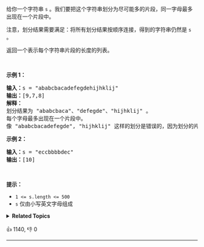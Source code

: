 <p>给你一个字符串 <code>s</code> 。我们要把这个字符串划分为尽可能多的片段，同一字母最多出现在一个片段中。</p>

<p>注意，划分结果需要满足：将所有划分结果按顺序连接，得到的字符串仍然是 <code>s</code> 。</p>

<p>返回一个表示每个字符串片段的长度的列表。</p>

<p>&nbsp;</p> 
<strong class="example">示例 1：</strong>

<pre>
<strong>输入：</strong>s = "ababcbacadefegdehijhklij"
<strong>输出：</strong>[9,7,8]
<strong>解释：</strong>
划分结果为 "ababcbaca"、"defegde"、"hijhklij" 。
每个字母最多出现在一个片段中。
像 "ababcbacadefegde", "hijhklij" 这样的划分是错误的，因为划分的片段数较少。 </pre>

<p><strong class="example">示例 2：</strong></p>

<pre>
<strong>输入：</strong>s = "eccbbbbdec"
<strong>输出：</strong>[10]
</pre>

<p>&nbsp;</p>

<p><strong>提示：</strong></p>

<ul> 
 <li><code>1 &lt;= s.length &lt;= 500</code></li> 
 <li><code>s</code> 仅由小写英文字母组成</li> 
</ul>

<details><summary><strong>Related Topics</strong></summary>贪心 | 哈希表 | 双指针 | 字符串</details><br>

<div>👍 1140, 👎 0<span style='float: right;'></span></div>

<div id="labuladong"><hr>

</div>

